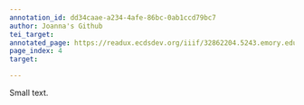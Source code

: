 ```yaml
---
annotation_id: dd34caae-a234-4afe-86bc-0ab1ccd79bc7
author: Joanna's Github
tei_target: 
annotated_page: https://readux.ecdsdev.org/iiif/32862204.5243.emory.edu/canvas/32862204.5243.emory.edu$4
page_index: 4
target: 

---
```

<p>Small text.</p>
